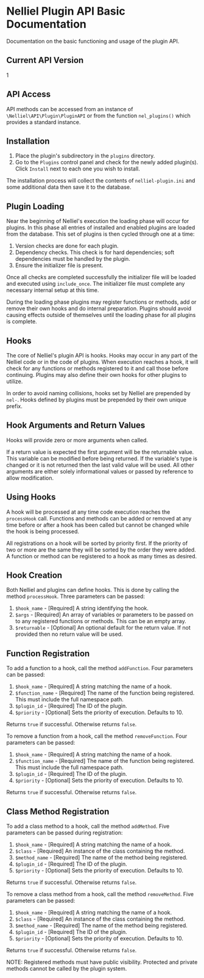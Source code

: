 # Nelliel Plugin API Basic Documentation

Documentation on the basic functioning and usage of the plugin API.

## Current API Version
1

## API Access
API methods can be accessed from an instance of `\Nelliel\API\Plugin\PluginAPI` or from the function `nel_plugins()` which provides a standard instance.

## Installation
1. Place the plugin's subdirectory in the `plugins` directory.
2. Go to the `Plugins` control panel and check for the newly added plugin(s). Click `Install` next to each one you wish to install.

The installation process will collect the contents of `nelliel-plugin.ini` and some additional data then save it to the database.

## Plugin Loading
Near the beginning of Nelliel's execution the loading phase will occur for plugins. In this phase all entries of installed and enabled plugins are loaded from the database. This set of plugins is then cycled through one at a time:
1. Version checks are done for each plugin.
2. Dependency checks. This check is for hard dependencies; soft dependencies must be handled by the plugin.
3. Ensure the initializer file is present.

Once all checks are completed successfully the initializer file will be loaded and executed using `include_once`. The initializer file must complete any necessary internal setup at this time.

During the loading phase plugins may register functions or methods, add or remove their own hooks and do internal preparation. Plugins should avoid causing effects outside of themselves until the loading phase for all plugins is complete.

## Hooks
The core of Nelliel's plugin API is hooks. Hooks may occur in any part of the Nelliel code or in the code of plugins. When execution reaches a hook, it will check for any functions or methods registered to it and call those before continuing. Plugins may also define their own hooks for other plugins to utilize.

In order to avoid naming collisions, hooks set by Nelliel are prepended by `nel-`. Hooks defined by plugins must be prepended by their own unique prefix.

## Hook Arguments and Return Values
Hooks will provide zero or more arguments when called.

If a return value is expected the first argument will be the returnable value. This variable can be modified before being returned. If the variable's type is changed or it is not returned then the last valid value will be used. All other arguments are either solely informational values or passed by reference to allow modification.

## Using Hooks
A hook will be processed at any time code execution reaches the `processHook` call. Functions and methods can be added or removed at any time before or after a hook has been called but cannot be changed while the hook is being processed.

All registrations on a hook will be sorted by priority first. If the priority of two or more are the same they will be sorted by the order they were added. A function or method can be registered to a hook as many times as desired.

## Hook Creation
Both Nelliel and plugins can define hooks. This is done by calling the method `processHook`. Three parameters can be passed:
1. `$hook_name` - [Required] A string identifying the hook.
2. `$args` - [Required] An array of variables or parameters to be passed on to any registered functions or methods. This can be an empty array.
3. `$returnable` - [Optional] An optional default for the return value. If not provided then no return value will be used.

## Function Registration
To add a function to a hook, call the method `addFunction`. Four parameters can be passed:
1. `$hook_name` - [Required] A string matching the name of a hook.
2. `$function_name` - [Required] The name of the function being registered. This must include the full namespace path.
3. `$plugin_id` - [Required] The ID of the plugin.
4. `$priority` - [Optional] Sets the priority of execution. Defaults to 10.

Returns `true` if successful. Otherwise returns `false`.

To remove a function from a hook, call the method `removeFunction`. Four parameters can be passed:
1. `$hook_name` - [Required] A string matching the name of a hook.
2. `$function_name` - [Required] The name of the function being registered. This must include the full namespace path.
3. `$plugin_id` - [Required] The ID of the plugin.
4. `$priority` - [Optional] Sets the priority of execution. Defaults to 10.

Returns `true` if successful. Otherwise returns `false`.

## Class Method Registration
To add a class method to a hook, call the method `addMethod`. Five parameters can be passed during registration:
1. `$hook_name` - [Required] A string matching the name of a hook.
2. `$class` - [Required] An instance of the class containing the method.
3. `$method_name` - [Required] The name of the method being registered.
4. `$plugin_id` - [Required] The ID of the plugin.
5. `$priority` - [Optional] Sets the priority of execution. Defaults to 10.

Returns `true` if successful. Otherwise returns `false`.

To remove a class method from a hook, call the method `removeMethod`. Five parameters can be passed:
1. `$hook_name` - [Required] A string matching the name of a hook.
2. `$class` - [Required] An instance of the class containing the method.
3. `$method_name` - [Required] The name of the method being registered.
4. `$plugin_id` - [Required] The ID of the plugin.
5. `$priority` - [Optional] Sets the priority of execution. Defaults to 10.

Returns `true` if successful. Otherwise returns `false`.

NOTE: Registered methods must have public visibility. Protected and private methods cannot be called by the plugin system.
